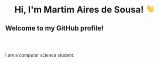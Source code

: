 <h1 align="center">Hi, I'm Martim Aires de Sousa! <img src="hey.gif" width="28px" alt="👋"></h1>

<p align="center">
    <h2>Welcome to my GitHub profile!</h2><br><br>
</p>

<p>I am a computer science student.</p>

<!--
**martimasousa/martimasousa** is a ✨ _special_ ✨ repository because its `README.md` (this file) appears on your GitHub profile.

Here are some ideas to get you started:

- 🔭 I’m currently working on ...
- 🌱 I’m currently learning ...
- 👯 I’m looking to collaborate on ...
- 🤔 I’m looking for help with ...
- 💬 Ask me about ...
- 📫 How to reach me: ...
- 😄 Pronouns: ...
- ⚡ Fun fact: ...
-->
